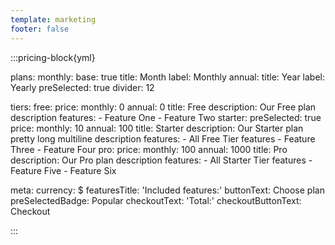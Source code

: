 ```yaml
---
template: marketing
footer: false
---
```


:::pricing-block{yml}

plans:
  monthly:
    base: true
    title: Month
    label: Monthly
  annual:
    title: Year
    label: Yearly
    preSelected: true
    divider: 12

tiers:
  free:
    price: 
      monthly: 0
      annual: 0
    title: Free
    description: Our Free plan description
    features:
      - Feature One
      - Feature Two
  starter:
    preSelected: true
    price: 
      monthly: 10
      annual: 100
    title: Starter
    description: Our Starter plan pretty long multiline description
    features:
      - All Free Tier features
      - Feature Three
      - Feature Four
  pro:
    price: 
      monthly: 100
      annual: 1000
    title: Pro
    description: Our Pro plan description
    features:
      - All Starter Tier features
      - Feature Five
      - Feature Six

meta: 
  currency: $
  featuresTitle: 'Included features:'
  buttonText: Choose plan
  preSelectedBadge: Popular
  checkoutText: 'Total:'
  checkoutButtonText: Checkout

:::
 